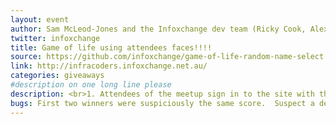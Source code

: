 ```yaml
---
layout: event
author: Sam McLeod-Jones and the Infoxchange dev team (Ricky Cook, Alexey Kotlyarov, Tom Broerse)
twitter: infoxchange
title: Game of life using attendees faces!!!!
source: https://github.com/infoxchange/game-of-life-random-name-select
link: http://infracoders.infoxchange.net.au/
categories: giveaways
#description on one long line please
description: <br>1. Attendees of the meetup sign in to the site with their google credentials. <br> 2. App written in node.js looks up their gravatar <br> 3. Makes a 2 bit version of the avatar <br> 4. Uses this image to seed a game of Conway's life <br> 5. Takes the score from this and makes a leaderboard to pick the winners. <br> Amazing abuse of technology! Congratulations to the Infoexchange dev team :-)
bugs: First two winners were suspiciously the same score.  Suspect a default avatar scores highly for some reason.
---
```

